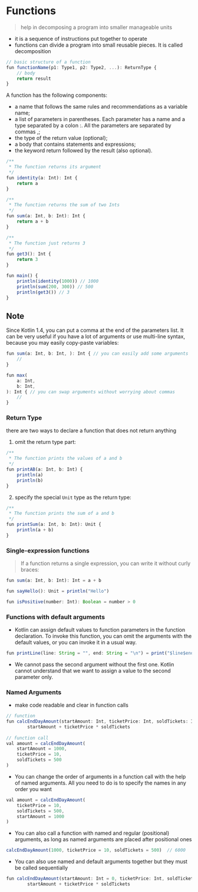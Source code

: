 # Functions
> help in decomposing a program into smaller manageable units
- it is a sequence of instructions put together to operate
- functions can divide a program into small reusable pieces. It is called decomposition
```js
// basic structure of a function
fun functionName(p1: Type1, p2: Type2, ...): ReturnType {
    // body
    return result
}
```

A function has the following components:
- a name that follows the same rules and recommendations as a variable name;
- a list of parameters in parentheses. Each parameter has a name and a type separated by a colon :. All the parameters are separated by commas ,;
- the type of the return value (optional);
- a body that contains statements and expressions;
- the keyword return followed by the result (also optional).

```js
/**
 * The function returns its argument
 */
fun identity(a: Int): Int {
    return a
}

/**
 * The function returns the sum of two Ints
 */
fun sum(a: Int, b: Int): Int {
    return a + b
}

/**
 * The function just returns 3
 */
fun get3(): Int {
    return 3
}

fun main() {
    println(identity(1000)) // 1000
    println(sum(200, 300)) // 500    
    println(get3()) // 3
}
```

## Note
Since Kotlin 1.4, you can put a comma at the end of the parameters list. It can be very useful if you have a lot of arguments or use multi-line syntax, 
because you may easily copy-paste variables:
```js
fun sum(a: Int, b: Int, ): Int { // you can easily add some arguments
    // 
}

fun max(
    a: Int,
    b: Int,
): Int { // you can swap arguments without worrying about commas
    // 
}
```

### Return Type
there are two ways to declare a function that does not return anything
1. omit the return type part:
```js
/**
 * The function prints the values of a and b
 */
fun printAB(a: Int, b: Int) {
    println(a)
    println(b)
}
```

2. specify the special `Unit` type as the return type:
```js
/**
 * The function prints the sum of a and b
 */
fun printSum(a: Int, b: Int): Unit {
    println(a + b)
}
```

### Single-expression functions
> If a function returns a single expression, you can write it without curly braces:
```js
fun sum(a: Int, b: Int): Int = a + b

fun sayHello(): Unit = println("Hello")

fun isPositive(number: Int): Boolean = number > 0
```

### Functions with default arguments
- Kotlin can assign default values to function parameters in the function declaration. To invoke this function, you can omit the arguments with the default values, or you can invoke it in a usual way.
```js
fun printLine(line: String = "", end: String = "\n") = print("$line$end")
```
- We cannot pass the second argument without the first one. Kotlin cannot understand that we want to assign a value to the second parameter only.

### Named Arguments
- make code readable and clear in function calls
```js
// function
fun calcEndDayAmount(startAmount: Int, ticketPrice: Int, soldTickets: Int) =
        startAmount + ticketPrice * soldTickets
        
// function call
val amount = calcEndDayAmount(
    startAmount = 1000,
    ticketPrice = 10,
    soldTickets = 500
)
```
- You can change the order of arguments in a function call with the help of named arguments. All you need to do is to specify the names in any order you want
```js
val amount = calcEndDayAmount(
    ticketPrice = 10,
    soldTickets = 500,
    startAmount = 1000
)
```
- You can also call a function with named and regular (positional) arguments, as long as named arguments are placed after positional ones
```js
calcEndDayAmount(1000, ticketPrice = 10, soldTickets = 500)  // 6000
```
- You can also use named and default arguments together but they must be called sequentially
```js
fun calcEndDayAmount(startAmount: Int = 0, ticketPrice: Int, soldTickets: Int) =
        startAmount + ticketPrice * soldTickets
```
